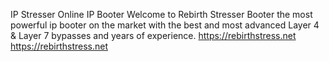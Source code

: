 IP Stresser Online IP Booter Welcome to Rebirth Stresser Booter the most powerful ip booter on the market with the best and most advanced Layer 4 & Layer 7 bypasses and years of experience. https://rebirthstress.net https://rebirthstress.net


